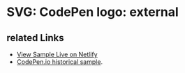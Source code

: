 # SVG: CodePen logo: external

## related Links

* [View Sample Live on Netlify](https://rasx-node-js.netlify.app/svg-codepen-logo-external/)
* [CodePen.io historical sample](https://codepen.io/rasx/pen/GNVZvO).